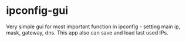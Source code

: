 # ipconfig-gui
Very simple gui for most important function in ipconfig - setting main ip, mask, gateway, dns. 
This app also can save and load last used IPs.
